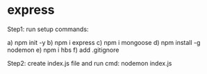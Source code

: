 # express
Step1: run setup commands:

a) npm init -y
b) npm i express
c) npm i mongoose
d) npm install -g nodemon
e) npm i hbs 
f) add .gitignore

Step2: create index.js file and run cmd: nodemon index.js